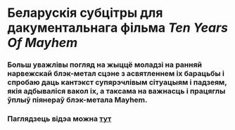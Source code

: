 # Беларускія субцітры для дакументальнага фільма _Ten Years Of Mayhem_

### Больш уважлівы погляд на жыццё моладзі на ранняй нарвежскай блэк-метал сцэне з асвятленнем іх барацьбы і спробаю даць кантэкст супярэчлівым сітуацыям і падзеям, якія адбываліся вакол іх, а таксама на важнасць і працяглы ўплыў піянераў блэк-метала Mayhem.

### Паглядзець відэа можна [тут](https://youtu.be/aG8wFxnI54E)
